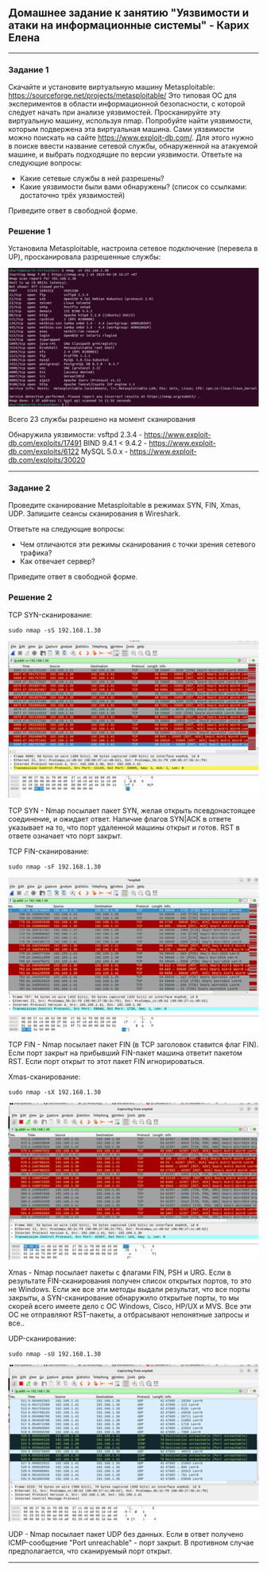 ## Домашнее задание к занятию "Уязвимости и атаки на информационные системы" - Карих Елена
---
### Задание 1

Скачайте и установите виртуальную машину Metasploitable: https://sourceforge.net/projects/metasploitable/
Это типовая ОС для экспериментов в области информационной безопасности, с которой следует начать при анализе уязвимостей.
Просканируйте эту виртуальную машину, используя nmap.
Попробуйте найти уязвимости, которым подвержена эта виртуальная машина.
Сами уязвимости можно поискать на сайте https://www.exploit-db.com/.
Для этого нужно в поиске ввести название сетевой службы, обнаруженной на атакуемой машине, и выбрать подходящие по версии уязвимости.
Ответьте на следующие вопросы:
- Какие сетевые службы в ней разрешены?
- Какие уязвимости были вами обнаружены? (список со ссылками: достаточно трёх уязвимостей)

Приведите ответ в свободной форме.

### Решение 1

Установила Metasploitable, настроила сетевое подключение (перевела в UP), просканировала разрешенные службы:

![scrin](scrin1.png)

Всего 23 службы разрешено на момент сканирования

Обнаружила уязвимости:
vsftpd 2.3.4 - https://www.exploit-db.com/exploits/17491
BIND 9.4.1 < 9.4.2 - https://www.exploit-db.com/exploits/6122 
MySQL 5.0.x - https://www.exploit-db.com/exploits/30020

---
### Задание 2

Проведите сканирование Metasploitable в режимах SYN, FIN, Xmas, UDP.
Запишите сеансы сканирования в Wireshark.

Ответьте на следующие вопросы:

- Чем отличаются эти режимы сканирования с точки зрения сетевого трафика?
- Как отвечает сервер?

Приведите ответ в свободной форме.

### Решение 2

TCP SYN-сканирование:

```
sudo nmap -sS 192.168.1.30
```
![scrin](scrin2.png)

TCP SYN - Nmap посылает пакет SYN, желая открыть псевдонастоящее соединение, и ожидает ответ. 
Наличие флагов SYN|ACK в ответе указывает на то, что порт удаленной машины открыт и готов. RST в ответе означает что порт закрыт.

TCP FIN-сканирование:

```
sudo nmap -sF 192.168.1.30
```
![scrin](scrin3.png)

TCP FIN - Nmap посылает пакет FIN (в TCP заголовок ставится флаг FIN). Если порт закрыт на прибывший FIN-пакет машина ответит пакетом RST. 
Если порт открыт то этот пакет FIN игнорироваться.

Xmas-сканирование:

```
sudo nmap -sX 192.168.1.30
```
![scrin](scrin4.png)

Xmas - Nmap посылает пакеты с флагами  FIN, PSH и URG. Если в результате FIN-сканирования получен список открытых портов, то это не Windows. Если же все эти методы выдали результат, что все порты закрыты, а SYN-сканирование обнаружило открытые порты, то мы скорей всего имеете дело с ОС Windows, Cisco, HP/UX и MVS. Все эти ОС не отправляют RST-пакеты, а отбрасывают непонятные запросы и все..

UDP-сканирование:

```
sudo nmap -sU 192.168.1.30
```
![scrin](scrin5.png)

UDP - Nmap посылает пакет UDP без данных. Если в ответ получено ICMP-сообщение "Port unreachable" - порт закрыт. 
В противном случае предполагается, что сканируемый порт открыт.

---

